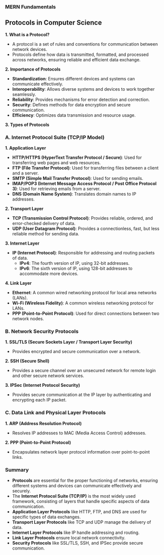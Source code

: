 ### MERN Fundamentals


## **Protocols in Computer Science**

**1. What is a Protocol?**
- A protocol is a set of rules and conventions for communication between network devices.
- Protocols define how data is transmitted, formatted, and processed across networks, ensuring reliable and efficient data exchange.

**2. Importance of Protocols**
- **Standardization**: Ensures different devices and systems can communicate effectively.
- **Interoperability**: Allows diverse systems and devices to work together seamlessly.
- **Reliability**: Provides mechanisms for error detection and correction.
- **Security**: Defines methods for data encryption and secure communication.
- **Efficiency**: Optimizes data transmission and resource usage.

**3. Types of Protocols**

### **A. Internet Protocol Suite (TCP/IP Model)**

**1. Application Layer**
   - **HTTP/HTTPS (HyperText Transfer Protocol / Secure)**: Used for transferring web pages and web resources.
   - **FTP (File Transfer Protocol)**: Used for transferring files between a client and a server.
   - **SMTP (Simple Mail Transfer Protocol)**: Used for sending emails.
   - **IMAP/POP3 (Internet Message Access Protocol / Post Office Protocol 3)**: Used for retrieving emails from a server.
   - **DNS (Domain Name System)**: Translates domain names to IP addresses.

**2. Transport Layer**
   - **TCP (Transmission Control Protocol)**: Provides reliable, ordered, and error-checked delivery of data.
   - **UDP (User Datagram Protocol)**: Provides a connectionless, fast, but less reliable method for sending data.

**3. Internet Layer**
   - **IP (Internet Protocol)**: Responsible for addressing and routing packets of data.
     - **IPv4**: The fourth version of IP, using 32-bit addresses.
     - **IPv6**: The sixth version of IP, using 128-bit addresses to accommodate more devices.

**4. Link Layer**
   - **Ethernet**: A common wired networking protocol for local area networks (LANs).
   - **Wi-Fi (Wireless Fidelity)**: A common wireless networking protocol for LANs.
   - **PPP (Point-to-Point Protocol)**: Used for direct connections between two network nodes.

### **B. Network Security Protocols**

**1. SSL/TLS (Secure Sockets Layer / Transport Layer Security)**
   - Provides encrypted and secure communication over a network.

**2. SSH (Secure Shell)**
   - Provides a secure channel over an unsecured network for remote login and other secure network services.

**3. IPSec (Internet Protocol Security)**
   - Provides secure communication at the IP layer by authenticating and encrypting each IP packet.

### **C. Data Link and Physical Layer Protocols**

**1. ARP (Address Resolution Protocol)**
   - Resolves IP addresses to MAC (Media Access Control) addresses.

**2. PPP (Point-to-Point Protocol)**
   - Encapsulates network layer protocol information over point-to-point links.

### **Summary**

- **Protocols** are essential for the proper functioning of networks, ensuring different systems and devices can communicate effectively and securely.
- The **Internet Protocol Suite (TCP/IP)** is the most widely used framework, consisting of layers that handle specific aspects of data communication.
- **Application Layer Protocols** like HTTP, FTP, and DNS are used for specific types of data exchanges.
- **Transport Layer Protocols** like TCP and UDP manage the delivery of data.
- **Internet Layer Protocols** like IP handle addressing and routing.
- **Link Layer Protocols** ensure local network connectivity.
- **Security Protocols** like SSL/TLS, SSH, and IPSec provide secure communication.

